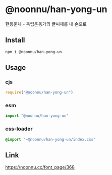# @noonnu/han-yong-un
한용운체 - 독립운동가의 글씨체를 내 손으로

## Install
```sh
npm i @noonnu/han-yong-un
```
## Usage
### cjs
```js
require("@noonnu/han-yong-un")
```
### esm
```js
import "@noonnu/han-yong-un"
```
### css-loader
```css
@import "~@noonnu/han-yong-un/index.css"
```

## Link
https://noonnu.cc/font_page/368